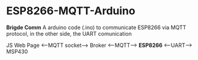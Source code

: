 # ESP8266-MQTT-Arduino
**Brigde Comm**
A arduino code (.ino) to communicate ESP8266 via MQTT protocol, 
in the other side, the UART comunication

JS Web Page <--MQTT socket--> Broker <--MQTT--> **ESP8266** <--UART--> MSP430


